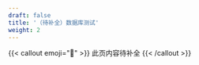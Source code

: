 ```yaml
---
draft: false
title: '（待补全）数据库测试'
weight: 2
---
```



{{< callout emoji="🚧" >}}
  此页内容待补全
{{< /callout >}}
